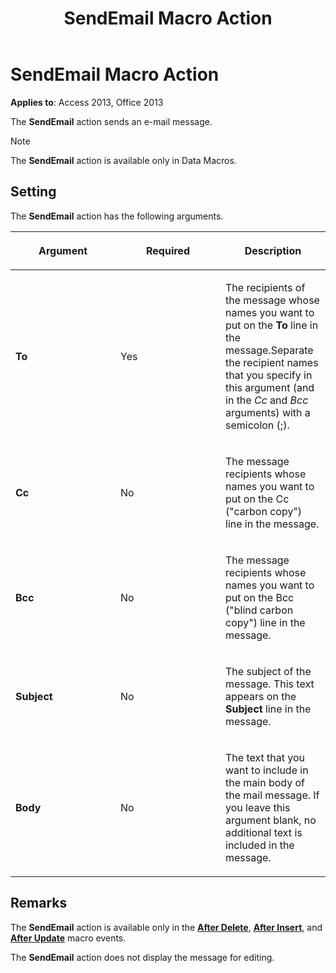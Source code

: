 ﻿---
title: SendEmail Macro Action
TOCTitle: SendEmail Macro Action
ms:assetid: 84ff6b46-d239-4716-9964-5b909656d347
ms:mtpsurl: https://msdn.microsoft.com/library/Ff196780(v=office.15)
ms:contentKeyID: 48546046
ms.date: 09/18/2015
mtps_version: v=office.15
---

# SendEmail Macro Action


**Applies to**: Access 2013, Office 2013

The **SendEmail** action sends an e-mail message.


> [!NOTE]
> <P>The <STRONG>SendEmail</STRONG> action is available only in Data Macros.</P>



## Setting

The **SendEmail** action has the following arguments.

<table>
<colgroup>
<col style="width: 33%" />
<col style="width: 33%" />
<col style="width: 33%" />
</colgroup>
<thead>
<tr class="header">
<th><p>Argument</p></th>
<th><p>Required</p></th>
<th><p>Description</p></th>
</tr>
</thead>
<tbody>
<tr class="odd">
<td><p><strong>To</strong></p></td>
<td><p>Yes</p></td>
<td><p>The recipients of the message whose names you want to put on the <strong>To</strong> line in the message.Separate the recipient names that you specify in this argument (and in the <em>Cc</em> and <em>Bcc</em> arguments) with a semicolon (;).</p></td>
</tr>
<tr class="even">
<td><p><strong>Cc</strong></p></td>
<td><p>No</p></td>
<td><p>The message recipients whose names you want to put on the Cc (&quot;carbon copy&quot;) line in the message.</p></td>
</tr>
<tr class="odd">
<td><p><strong>Bcc</strong></p></td>
<td><p>No</p></td>
<td><p>The message recipients whose names you want to put on the Bcc (&quot;blind carbon copy&quot;) line in the message.</p></td>
</tr>
<tr class="even">
<td><p><strong>Subject</strong></p></td>
<td><p>No</p></td>
<td><p>The subject of the message. This text appears on the <strong>Subject</strong> line in the message.</p></td>
</tr>
<tr class="odd">
<td><p><strong>Body</strong></p></td>
<td><p>No</p></td>
<td><p>The text that you want to include in the main body of the mail message. If you leave this argument blank, no additional text is included in the message.</p></td>
</tr>
</tbody>
</table>


## Remarks

The **SendEmail** action is available only in the **[After Delete](after-delete-macro-event.md)**, **[After Insert](after-insert-macro-event.md)**, and **[After Update](after-update-macro-event.md)** macro events.

The **SendEmail** action does not display the message for editing.

